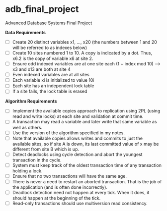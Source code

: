 # adb_final_project
Advanced Database Systems Final Project

**Data Requirements**
- [ ] Create 20 distinct variables x1, ..., x20 (the numbers between 1 and 20 will be referred to as indexes below)
- [ ] Create 10 sites numbered 1 to 10. A copy is indicated by a dot. Thus, x6.2 is the copy of variable x6 at site 2. 
- [ ] Ensure odd indexed variables are at one site each (1 + index mod 10) --> x3 and x13 are both at site 4
- [ ] Even indexed variables are at all sites
- [ ] Each variable xi is initialized to value 10i
- [ ] Each site has an independent lock table
- [ ] If a site fails, the lock table is erased

**Algorithm Requirements**
- [ ] Implement the available copies approach to replication using 2PL (using read and write locks) at each site and validation at commit 
      time. 
- [ ] A transaction may read a variable and later write that same variable as well as others.
- [ ] Use the version of the algorithm specified in my notes. 
- [ ] Note that available copies allows writes and commits to just the available sites, so if site A is down, its last committed value of 
      x may be different from site B which is up.
- [ ] Detect deadlocks using cycle detection and abort the youngest transaction in the cycle. 
- [ ] System must keep track of the oldest transaction time of any transaction holding a lock.
- [ ] Ensure that no two transactions will have the same age.
- [ ] There is never a need to restart an aborted transaction. That is the job of the application (and is often done incorrectly). 
- [ ] Deadlock detection need not happen at every tick. When it does, it should happen at the beginning of the tick.
- [ ] Read-only transactions should use multiversion read consistency.
